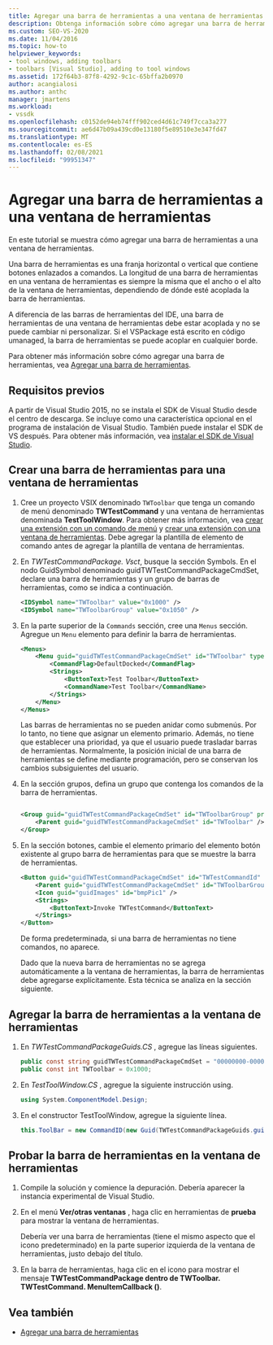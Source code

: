 ```yaml
---
title: Agregar una barra de herramientas a una ventana de herramientas | Microsoft Docs
description: Obtenga información sobre cómo agregar una barra de herramientas que contenga botones que estén enlazados a comandos a una ventana de herramientas en el entorno de desarrollo integrado (IDE) de Visual Studio.
ms.custom: SEO-VS-2020
ms.date: 11/04/2016
ms.topic: how-to
helpviewer_keywords:
- tool windows, adding toolbars
- toolbars [Visual Studio], adding to tool windows
ms.assetid: 172f64b3-87f8-4292-9c1c-65bffa2b0970
author: acangialosi
ms.author: anthc
manager: jmartens
ms.workload:
- vssdk
ms.openlocfilehash: c0152de94eb74fff902ced4d61c749f7cca3a277
ms.sourcegitcommit: ae6d47b09a439cd0e13180f5e89510e3e347fd47
ms.translationtype: MT
ms.contentlocale: es-ES
ms.lasthandoff: 02/08/2021
ms.locfileid: "99951347"
---
```

# <a name="add-a-toolbar-to-a-tool-window"></a>Agregar una barra de herramientas a una ventana de herramientas
En este tutorial se muestra cómo agregar una barra de herramientas a una ventana de herramientas.

 Una barra de herramientas es una franja horizontal o vertical que contiene botones enlazados a comandos. La longitud de una barra de herramientas en una ventana de herramientas es siempre la misma que el ancho o el alto de la ventana de herramientas, dependiendo de dónde esté acoplada la barra de herramientas.

 A diferencia de las barras de herramientas del IDE, una barra de herramientas de una ventana de herramientas debe estar acoplada y no se puede cambiar ni personalizar. Si el VSPackage está escrito en código umanaged, la barra de herramientas se puede acoplar en cualquier borde.

 Para obtener más información sobre cómo agregar una barra de herramientas, vea [Agregar una barra de herramientas](../extensibility/adding-a-toolbar.md).

## <a name="prerequisites"></a>Requisitos previos
 A partir de Visual Studio 2015, no se instala el SDK de Visual Studio desde el centro de descarga. Se incluye como una característica opcional en el programa de instalación de Visual Studio. También puede instalar el SDK de VS después. Para obtener más información, vea [instalar el SDK de Visual Studio](../extensibility/installing-the-visual-studio-sdk.md).

## <a name="create-a-toolbar-for-a-tool-window"></a>Crear una barra de herramientas para una ventana de herramientas

1. Cree un proyecto VSIX denominado `TWToolbar` que tenga un comando de menú denominado **TWTestCommand** y una ventana de herramientas denominada **TestToolWindow**. Para obtener más información, vea [crear una extensión con un comando de menú](../extensibility/creating-an-extension-with-a-menu-command.md) y [crear una extensión con una ventana de herramientas](../extensibility/creating-an-extension-with-a-tool-window.md). Debe agregar la plantilla de elemento de comando antes de agregar la plantilla de ventana de herramientas.

2. En *TWTestCommandPackage. Vsct*, busque la sección Symbols. En el nodo GuidSymbol denominado guidTWTestCommandPackageCmdSet, declare una barra de herramientas y un grupo de barras de herramientas, como se indica a continuación.

    ```xml
    <IDSymbol name="TWToolbar" value="0x1000" />
    <IDSymbol name="TWToolbarGroup" value="0x1050" />
    ```

3. En la parte superior de la `Commands` sección, cree una `Menus` sección. Agregue un `Menu` elemento para definir la barra de herramientas.

    ```xml
    <Menus>
        <Menu guid="guidTWTestCommandPackageCmdSet" id="TWToolbar" type="ToolWindowToolbar">
            <CommandFlag>DefaultDocked</CommandFlag>
            <Strings>
                <ButtonText>Test Toolbar</ButtonText>
                <CommandName>Test Toolbar</CommandName>
            </Strings>
        </Menu>
    </Menus>
    ```

     Las barras de herramientas no se pueden anidar como submenús. Por lo tanto, no tiene que asignar un elemento primario. Además, no tiene que establecer una prioridad, ya que el usuario puede trasladar barras de herramientas. Normalmente, la posición inicial de una barra de herramientas se define mediante programación, pero se conservan los cambios subsiguientes del usuario.

4. En la sección grupos, defina un grupo que contenga los comandos de la barra de herramientas.

    ```xml

    <Group guid="guidTWTestCommandPackageCmdSet" id="TWToolbarGroup" priority="0x0000">
        <Parent guid="guidTWTestCommandPackageCmdSet" id="TWToolbar" />
    </Group>
    ```

5. En la sección botones, cambie el elemento primario del elemento botón existente al grupo barra de herramientas para que se muestre la barra de herramientas.

    ```xml
    <Button guid="guidTWTestCommandPackageCmdSet" id="TWTestCommandId" priority="0x0100" type="Button">
        <Parent guid="guidTWTestCommandPackageCmdSet" id="TWToolbarGroup" />
        <Icon guid="guidImages" id="bmpPic1" />
        <Strings>
            <ButtonText>Invoke TWTestCommand</ButtonText>
        </Strings>
    </Button>
    ```

     De forma predeterminada, si una barra de herramientas no tiene comandos, no aparece.

     Dado que la nueva barra de herramientas no se agrega automáticamente a la ventana de herramientas, la barra de herramientas debe agregarse explícitamente. Esta técnica se analiza en la sección siguiente.

## <a name="add-the-toolbar-to-the-tool-window"></a>Agregar la barra de herramientas a la ventana de herramientas

1. En *TWTestCommandPackageGuids.CS* , agregue las líneas siguientes.

    ```csharp
    public const string guidTWTestCommandPackageCmdSet = "00000000-0000-0000-0000-0000";  // get the GUID from the .vsct file
    public const int TWToolbar = 0x1000;
    ```

2. En *TestToolWindow.CS* , agregue la siguiente instrucción using.

    ```csharp
    using System.ComponentModel.Design;
    ```

3. En el constructor TestToolWindow, agregue la siguiente línea.

    ```csharp
    this.ToolBar = new CommandID(new Guid(TWTestCommandPackageGuids.guidTWTestCommandPackageCmdSet), TWTestCommandPackageGuids.TWToolbar);
    ```

## <a name="test-the-toolbar-in-the-tool-window"></a>Probar la barra de herramientas en la ventana de herramientas

1. Compile la solución y comience la depuración. Debería aparecer la instancia experimental de Visual Studio.

2. En el menú **Ver/otras ventanas** , haga clic en herramientas de **prueba** para mostrar la ventana de herramientas.

     Debería ver una barra de herramientas (tiene el mismo aspecto que el icono predeterminado) en la parte superior izquierda de la ventana de herramientas, justo debajo del título.

3. En la barra de herramientas, haga clic en el icono para mostrar el mensaje **TWTestCommandPackage dentro de TWToolbar. TWTestCommand. MenuItemCallback ()**.

## <a name="see-also"></a>Vea también
- [Agregar una barra de herramientas](../extensibility/adding-a-toolbar.md)

